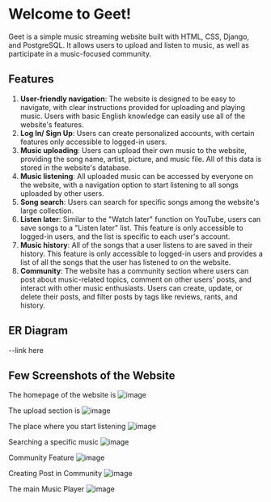 # Welcome to Geet!

Geet is a simple music streaming website built with HTML, CSS, Django, and PostgreSQL. It allows users to upload and listen to music, as well as participate in a music-focused community.


## Features

 1. **User-friendly navigation**: The website is designed to be easy to navigate, with clear instructions provided for uploading and playing music. Users with basic English knowledge can easily use all of the website's features.
 2. **Log In/ Sign Up**: Users can create personalized accounts, with certain features only accessible to logged-in users.
 3. **Music uploading**: Users can upload their own music to the website, providing the song name, artist, picture, and music file. All of this data is stored in the website's database.
 4. **Music listening**: All uploaded music can be accessed by everyone on the website, with a navigation option to start listening to all songs uploaded by other users.
 5. **Song search**: Users can search for specific songs among the website's large collection.
 6. **Listen later**: Similar to the "Watch later" function on YouTube, users can save songs to a "Listen later" list. This feature is only accessible to logged-in users, and the list is specific to each user's account.
 7. **Music history**: All of the songs that a user listens to are saved in their history. This feature is only accessible to logged-in users and provides a list of all the songs that the user has listened to on the website.
 8. **Community**: The website has a community section where users can post about music-related topics, comment on other users' posts, and interact with other music enthusiasts. Users can create, update, or delete their posts, and filter posts by tags like reviews, rants, and history.

## ER Diagram

--link here

## Few Screenshots of the Website
 The homepage of the website is 
![image](https://user-images.githubusercontent.com/67723187/232460157-5947fbf3-6126-42b3-91e6-1a8fd8e56952.png)


The upload section is 
![image](https://user-images.githubusercontent.com/67723187/232460196-aee979be-166d-4e5e-aa75-2545a22bb28f.png)


The place where you start listening
![image](https://user-images.githubusercontent.com/67723187/232460251-76b05945-1cc0-4a12-9b43-b3ff1aaa3b2a.png)

Searching a specific music
![image](https://user-images.githubusercontent.com/67723187/232460298-f23fca4d-be2e-4650-9f9d-f714f857461e.png)


Community Feature
![image](https://user-images.githubusercontent.com/67723187/232460339-50af6465-5b19-4cca-b844-264840ef660e.png)



Creating Post in Community
![image](https://user-images.githubusercontent.com/67723187/232460414-3edf9751-f814-4757-8f74-e96e15098bfa.png)


The main Music Player
![image](https://user-images.githubusercontent.com/67723187/232460478-b4ef0afa-57a2-4e0e-9d02-497f508d1c05.png)

